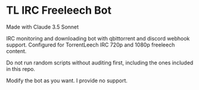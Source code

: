 # TL IRC Freeleech Bot
Made with Claude 3.5 Sonnet

IRC monitoring and downloading bot with qbittorrent and discord webhook support. 
Configured for TorrentLeech IRC 720p and 1080p freeleech content.

Do not run random scripts without auditing first, including the ones included in this repo.

Modify the bot as you want. I provide no support.
